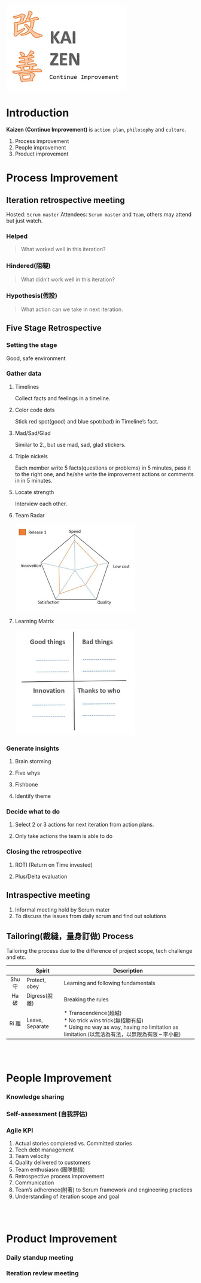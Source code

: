 
![](assets/001.jpg)


# Introduction

**Kaizen (Continue Improvement)** is `action plan`, `philosophy` and `culture`.

1. Process improvement
2. People improvement
3. Product improvement



# Process Improvement

## Iteration retrospective meeting

Hosted: `Scrum master`
Attendees: `Scrum master` and `Team`, others may attend but just watch.

### Helped

> What worked well in this iteration?

### Hindered(阻礙)

> What didn’t work well in this iteration?

### Hypothesis(假設)

> What action can we take in next iteration.



## Five Stage Retrospective

### Setting the stage

Good, safe environment

### Gather data

1. Timelines

   Collect facts and feelings in a timeline.

2. Color code dots

   Stick red spot(good) and blue spot(bad) in Timeline’s fact.

3. Mad/Sad/Glad

   Similar to 2., but use mad, sad, glad stickers.

4. Triple nickels

   Each member write 5 facts(questions or problems) in 5 minutes, pass it to the right one, and he/she write the improvement actions or comments in in 5 minutes.

5. Locate strength

   Interview each other.

6. Team Radar

   ![](assets/002.jpg)

7. Learning Matrix

   ![](assets/003.jpg)






### Generate insights

1. Brain storming

2. Five whys

3. Fishbone

4. Identify theme

### Decide what to do

1.  Select 2 or 3 actions for next iteration from action plans.

2.  Only take actions the team is able to do

### Closing the retrospective

1. ROTI (Return on Time invested)

2. Plus/Delta evaluation


## Intraspective meeting

1. Informal meeting hold by Scrum mater
2. To discuss the issues from daily scrum and find out solutions


## Tailoring(裁縫，量身訂做) Process

Tailoring the process due to the difference of project scope, tech challenge and etc.

| <center></center> |  <center>Spirit</center>  | <center>Description</center>  |
|:-----------------:|:--------------------------|:-----------------------|
| Shu 守            | Protect, obey   | Learning and following fundamentals |
| Ha 破             | Digress(脫離)   | Breaking the rules |
| Ri 離             | Leave, Separate | * Transcendence(超越)<br>* No trick wins trick(無招勝有招)<br>* Using no way as way, having no limitation as limitation.(以無法為有法，以無限為有限 – 李小龍) |


<br><br>
# People Improvement

### Knowledge sharing

### Self-assessment (自我評估)

### Agile KPI

1. Actual stories completed vs. Committed stories
2. Tech debt management
3. Team velocity
4. Quality delivered to customers
5. Team enthusiasm (團隊熱情)
6. Retrospective process improvement
7. Communication
8. Team’s adherence(附著) to Scrum framework and engineering practices
9. Understanding of iteration scope and goal



<br><br>
# Product Improvement

### Daily standup meeting

### Iteration review meeting
